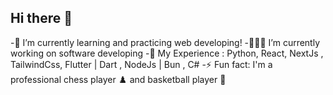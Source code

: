 ## Hi there 👋
-🌱 I’m currently learning and practicing web developing!
-👨🏻‍💻 I’m currently working on software developing
-🌟 My Experience : Python, React, NextJs , TailwindCss, Flutter | Dart , NodeJs | Bun , C#
-⚡ Fun fact: I'm a professional chess player ♟️ and basketball player 🏀

<!--
**ParsaProg/ParsaProg** is a ✨ _special_ ✨ repository because its `README.md` (this file) appears on your GitHub profile.

Here are some ideas to get you started:

- 🔭 I’m currently working on ...
- 🌱 I’m currently learning ...
- 👯 I’m looking to collaborate on ...
- 🤔 I’m looking for help with ...
- 💬 Ask me about ...
- 📫 How to reach me: ...
- 😄 Pronouns: ...
- ⚡ Fun fact: ...
-->
